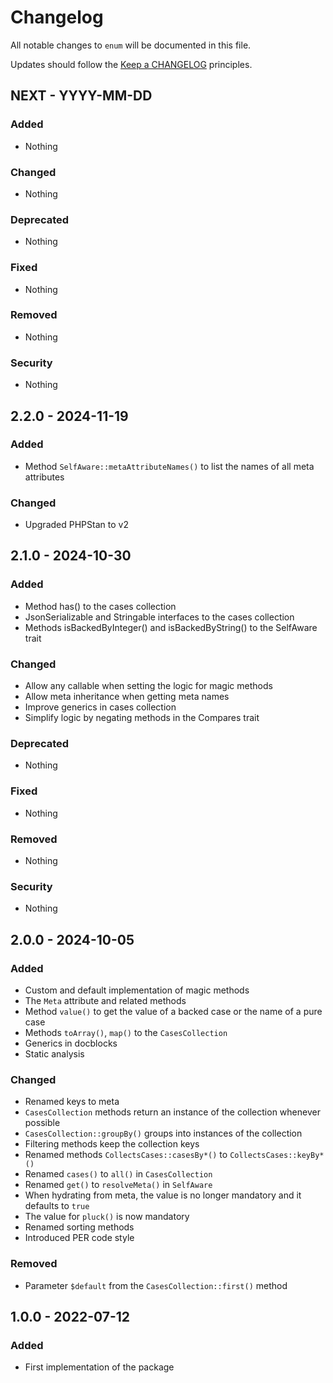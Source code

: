 # Changelog

All notable changes to `enum` will be documented in this file.

Updates should follow the [Keep a CHANGELOG](https://keepachangelog.com/) principles.


## NEXT - YYYY-MM-DD

### Added
- Nothing

### Changed
- Nothing

### Deprecated
- Nothing

### Fixed
- Nothing

### Removed
- Nothing

### Security
- Nothing


## 2.2.0 - 2024-11-19

### Added
- Method `SelfAware::metaAttributeNames()` to list the names of all meta attributes

### Changed
- Upgraded PHPStan to v2


## 2.1.0 - 2024-10-30

### Added
- Method has() to the cases collection
- JsonSerializable and Stringable interfaces to the cases collection
- Methods isBackedByInteger() and isBackedByString() to the SelfAware trait

### Changed
- Allow any callable when setting the logic for magic methods
- Allow meta inheritance when getting meta names
- Improve generics in cases collection
- Simplify logic by negating methods in the Compares trait

### Deprecated
- Nothing

### Fixed
- Nothing

### Removed
- Nothing

### Security
- Nothing


## 2.0.0 - 2024-10-05

### Added
- Custom and default implementation of magic methods
- The `Meta` attribute and related methods
- Method `value()` to get the value of a backed case or the name of a pure case
- Methods `toArray()`, `map()` to the `CasesCollection`
- Generics in docblocks
- Static analysis

### Changed
- Renamed keys to meta
- `CasesCollection` methods return an instance of the collection whenever possible
- `CasesCollection::groupBy()` groups into instances of the collection
- Filtering methods keep the collection keys
- Renamed methods `CollectsCases::casesBy*()` to `CollectsCases::keyBy*()`
- Renamed `cases()` to `all()` in `CasesCollection`
- Renamed `get()` to `resolveMeta()` in `SelfAware`
- When hydrating from meta, the value is no longer mandatory and it defaults to `true`
- The value for `pluck()` is now mandatory
- Renamed sorting methods
- Introduced PER code style

### Removed
- Parameter `$default` from the `CasesCollection::first()` method


## 1.0.0 - 2022-07-12

### Added
- First implementation of the package
